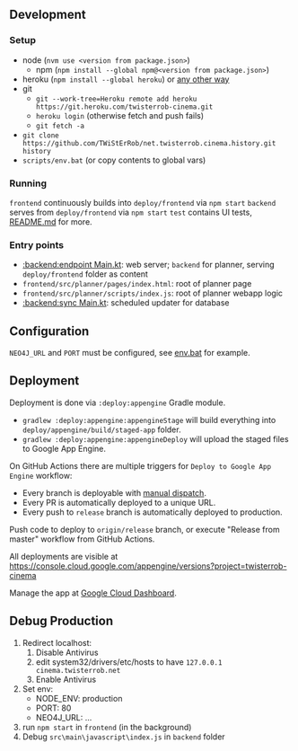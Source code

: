 ## Development

### Setup
* node (`nvm use <version from package.json>`)
   * npm (`npm install --global npm@<version from package.json>`)
* heroku (`npm install --global heroku`) or [any other way](https://devcenter.heroku.com/articles/heroku-cli#download-and-install)
 * git
    * `git --work-tree=Heroku remote add heroku https://git.heroku.com/twisterrob-cinema.git`
    * `heroku login` (otherwise fetch and push fails)
    * `git fetch -a`
 * `git clone https://github.com/TWiStErRob/net.twisterrob.cinema.history.git history`
 * `scripts/env.bat` (or copy contents to global vars)

### Running

`frontend` continuously builds into `deploy/frontend` via `npm start`
`backend` serves from `deploy/frontend` via `npm start`
`test` contains UI tests, [README.md](test/README.md) for more.

### Entry points

 * [:backend:endpoint Main.kt](backend/endpoint/src/main/kotlin/net/twisterrob/cinema/cineworld/backend/Main.kt): web server; `backend` for planner, serving `deploy/frontend` folder as content
 * `frontend/src/planner/pages/index.html`: root of planner page
 * `frontend/src/planner/scripts/index.js`: root of planner webapp logic
 * [:backend:sync Main.kt](backend/sync/src/main/kotlin/net/twisterrob/cinema/cineworld/sync/Main.kt): scheduled updater for database

## Configuration
 
`NEO4J_URL` and `PORT` must be configured, see [env.bat](scripts/env.bat) for example.

## Deployment

Deployment is done via `:deploy:appengine` Gradle module.
 * `gradlew :deploy:appengine:appengineStage` will build everything into `deploy/appengine/build/staged-app` folder.
 * `gradlew :deploy:appengine:appengineDeploy` will upload the staged files to Google App Engine.

On GitHub Actions there are multiple triggers for `Deploy to Google App Engine` workflow:
 * Every branch is deployable with [manual dispatch](https://github.com/TWiStErRob/net.twisterrob.cinema/actions/workflows/Deploy%20to%20Google%20App%20Engine.yml).
 * Every PR is automatically deployed to a unique URL.
 * Every push to `release` branch is automatically deployed to production.

Push code to deploy to `origin/release` branch, or execute "Release from master" workflow from GitHub Actions.

All deployments are visible at https://console.cloud.google.com/appengine/versions?project=twisterrob-cinema

Manage the app at [Google Cloud Dashboard](https://console.cloud.google.com/appengine?project=twisterrob-cinema).

## Debug Production

1. Redirect localhost:
   1. Disable Antivirus
   2. edit system32/drivers/etc/hosts to have `127.0.0.1	cinema.twisterrob.net`
   3. Enable Antivirus
2. Set env:
   * NODE_ENV: production
   * PORT: 80
   * NEO4J_URL: ...
3. run `npm start` in `frontend` (in the background)
4. Debug `src\main\javascript\index.js` in `backend` folder
